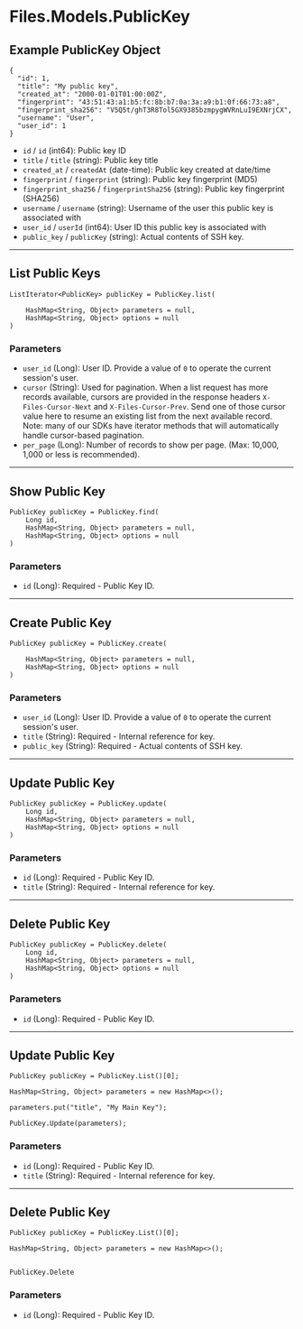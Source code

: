 # Files.Models.PublicKey

## Example PublicKey Object

```
{
  "id": 1,
  "title": "My public key",
  "created_at": "2000-01-01T01:00:00Z",
  "fingerprint": "43:51:43:a1:b5:fc:8b:b7:0a:3a:a9:b1:0f:66:73:a8",
  "fingerprint_sha256": "V5Q5t/ghT3R8Tol5GX9385bzmpygWVRnLuI9EXNrjCX",
  "username": "User",
  "user_id": 1
}
```

* `id` / `id`  (int64): Public key ID
* `title` / `title`  (string): Public key title
* `created_at` / `createdAt`  (date-time): Public key created at date/time
* `fingerprint` / `fingerprint`  (string): Public key fingerprint (MD5)
* `fingerprint_sha256` / `fingerprintSha256`  (string): Public key fingerprint (SHA256)
* `username` / `username`  (string): Username of the user this public key is associated with
* `user_id` / `userId`  (int64): User ID this public key is associated with
* `public_key` / `publicKey`  (string): Actual contents of SSH key.


---

## List Public Keys

```
ListIterator<PublicKey> publicKey = PublicKey.list(
    
    HashMap<String, Object> parameters = null,
    HashMap<String, Object> options = null
)
```

### Parameters

* `user_id` (Long): User ID.  Provide a value of `0` to operate the current session's user.
* `cursor` (String): Used for pagination.  When a list request has more records available, cursors are provided in the response headers `X-Files-Cursor-Next` and `X-Files-Cursor-Prev`.  Send one of those cursor value here to resume an existing list from the next available record.  Note: many of our SDKs have iterator methods that will automatically handle cursor-based pagination.
* `per_page` (Long): Number of records to show per page.  (Max: 10,000, 1,000 or less is recommended).


---

## Show Public Key

```
PublicKey publicKey = PublicKey.find(
    Long id, 
    HashMap<String, Object> parameters = null,
    HashMap<String, Object> options = null
)
```

### Parameters

* `id` (Long): Required - Public Key ID.


---

## Create Public Key

```
PublicKey publicKey = PublicKey.create(
    
    HashMap<String, Object> parameters = null,
    HashMap<String, Object> options = null
)
```

### Parameters

* `user_id` (Long): User ID.  Provide a value of `0` to operate the current session's user.
* `title` (String): Required - Internal reference for key.
* `public_key` (String): Required - Actual contents of SSH key.


---

## Update Public Key

```
PublicKey publicKey = PublicKey.update(
    Long id, 
    HashMap<String, Object> parameters = null,
    HashMap<String, Object> options = null
)
```

### Parameters

* `id` (Long): Required - Public Key ID.
* `title` (String): Required - Internal reference for key.


---

## Delete Public Key

```
PublicKey publicKey = PublicKey.delete(
    Long id, 
    HashMap<String, Object> parameters = null,
    HashMap<String, Object> options = null
)
```

### Parameters

* `id` (Long): Required - Public Key ID.


---

## Update Public Key

```
PublicKey publicKey = PublicKey.List()[0];

HashMap<String, Object> parameters = new HashMap<>();

parameters.put("title", "My Main Key");

PublicKey.Update(parameters);
```

### Parameters

* `id` (Long): Required - Public Key ID.
* `title` (String): Required - Internal reference for key.


---

## Delete Public Key

```
PublicKey publicKey = PublicKey.List()[0];

HashMap<String, Object> parameters = new HashMap<>();


PublicKey.Delete
```

### Parameters

* `id` (Long): Required - Public Key ID.
